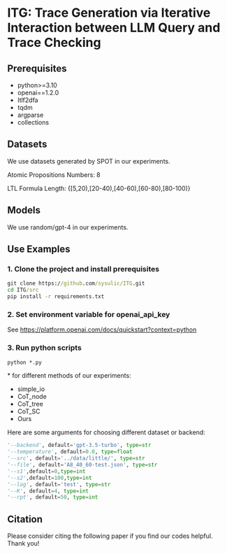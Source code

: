 # ITG: Trace Generation via Iterative Interaction between LLM Query and Trace Checking

## Prerequisites

- python>=3.10
- openai==1.2.0
- ltlf2dfa
- tqdm
- argparse
- collections

## Datasets

We use datasets generated by SPOT in our experiments.

Atomic Propositions Numbers: 8

LTL Formula Length: {[5,20),[20-40),[40-60),[60-80),[80-100)}

## Models

We use random/gpt-4 in our experiments.

## Use Examples

### 1. Clone the project and install prerequisites

```cmd
git clone https://github.com/sysulic/ITG.git
cd ITG/src
pip install -r requirements.txt
```

### 2. Set environment variable for openai_api_key

See https://platform.openai.com/docs/quickstart?context=python

### 3. Run python scripts

```cmd
python *.py
```

\* for different methods of our experiments:

- simple_io
- CoT_node
- CoT_tree
- CoT_SC
- Ours

Here are some arguments for choosing different dataset or backend:

```python
'--backend', default='gpt-3.5-turbo', type=str
'--temperature', default=0.0, type=float
'--src', default='../data/little/', type=str
'--file', default='A8_40_60-test.json', type=str
'--s1',default=0,type=int
'--s2',default=100,type=int
'--log', default='test', type=str
'--K', default=4, type=int
'--rpt', default=50, type=int
```

## Citation

Please consider citing the following paper if you find our codes helpful. Thank you!
